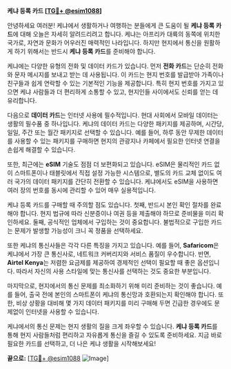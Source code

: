 **케냐 등록 카드 [[TG💪+ @esim1088](https://t.me/s/esim1088)]**

안녕하세요 여러분! 케냐에서 생활하거나 여행하는 분들에게 큰 도움이 될 **케냐 등록 카드**에 대해 오늘은 자세히 알려드리려고 합니다. 케냐는 아프리카 대륙의 동쪽에 위치한 국가로, 자연과 문화가 어우러진 매력적인 나라입니다. 하지만 현지에서 통신을 원활하게 하기 위해서는 반드시 **케냐 등록 카드**를 준비해야 합니다.

케냐에는 다양한 유형의 전화 및 데이터 카드가 있습니다. 먼저 **전화 카드**는 단순히 전화와 문자 메시지를 보내고 받는 데 사용됩니다. 이 카드는 현지 번호를 발급받아 가족이나 친구들과 쉽게 연락할 수 있는 기본적인 기능을 제공합니다. 특히 현지 번호를 가지고 있으면 케냐 사람들과 더 편리하게 소통할 수 있고, 현지인들 사이에서도 신뢰를 얻는 데 유리합니다.

다음으로 **데이터 카드**는 인터넷 사용에 필수적입니다. 현대 사회에서 모바일 데이터는 생활의 필수품 중 하나입니다. 케냐의 데이터 카드는 다양한 패키지를 제공하며, 시간당, 일일, 주간 또는 월간 패키지로 선택할 수 있습니다. 예를 들어, 하루 동안 무제한 데이터를 사용할 수 있는 패키지를 구매하면 현지의 관광지나 카페에서 필요한 인터넷 연결을 손쉽게 해결할 수 있습니다.

또한, 최근에는 **eSIM** 기술도 점점 더 보편화되고 있습니다. eSIM은 물리적인 카드 없이 스마트폰이나 태블릿에서 직접 설정 가능한 시스템으로, 별도의 카드 교체 없이도 여러 국가의 데이터 패키지를 간단히 전환할 수 있습니다. 케냐에서도 eSIM을 사용하면 여러 장의 번호를 동시에 관리할 수 있어 매우 실용적입니다.

케냐 등록 카드를 구매할 때 주의할 점도 있습니다. 첫째, 반드시 본인 확인 절차를 완료해야 합니다. 현지 법규에 따라 신분증이나 여권 등을 제출해야 하므로 준비물을 미리 확인하세요. 둘째, 공식적인 업체에서 구입하는 것이 중요합니다. 불법적으로 구입한 카드는 문제가 발생할 가능성이 크니 꼭 정품을 선택하세요.

또한 케냐의 통신사들은 각각 다른 특징을 가지고 있습니다. 예를 들어, **Safaricom**은 케냐에서 가장 큰 통신사로, 네트워크 커버리지와 서비스 품질이 우수합니다. 반면, **Airtel Kenya**는 저렴한 요금제를 제공하여 경제적인 선택이 필요할 때 좋은 옵션입니다. 따라서 자신의 사용 스타일에 맞는 통신사를 선택하는 것도 중요한 부분입니다.

마지막으로, 현지에서의 통신 문제를 최소화하기 위해 미리 준비하는 것이 좋습니다. 예를 들어, 출국 전에 본인의 스마트폰이 케냐의 통신망과 호환되는지 확인해야 합니다. 또한, 비상 상황을 대비해 몇 가지 데이터 패키지를 미리 구매해 두면 긴급한 경우에도 문제없이 인터넷을 사용할 수 있습니다.

케냐에서의 통신 문제는 현지 생활의 질을 크게 좌우할 수 있습니다. **케냐 등록 카드**를 통해 현지 사람들처럼 편리하고 자유롭게 통신을 즐길 수 있도록 준비하세요. 지금 바로 필요한 카드를 선택하고, 더 나은 케냐 생활을 시작해보세요!

**끝으로:** [[TG💪+ @esim1088](https://t.me/s/esim1088) ![Image](https://i.postimg.cc/Y0z9fWf4/image.png)]